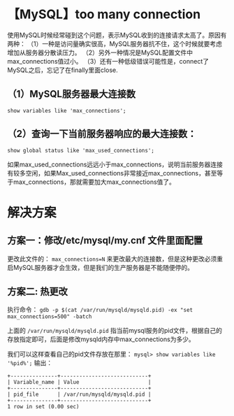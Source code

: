 # 【MySQL】too many connection

使用MySQL时候经常碰到这个问题，表示MySQL收到的连接请求太高了。原因有两种：
（1）一种是访问量确实很高，MySQL服务器抗不住，这个时候就要考虑增加从服务器分散读压力。
（2）另外一种情况是MySQL配置文件中max_connections值过小。
（3）还有一种低级错误可能性是，connect了MySQL之后，忘记了在finally里面close.

## （1）MySQL服务器最大连接数

`show variables like 'max_connections';`

## （2）查询一下当前服务器响应的最大连接数：

`show global status like 'max_used_connections';`

如果max_used_connections远远小于max_connections，说明当前服务器连接有较多空闲，如果Max_used_connections非常接近max_connections，甚至等于max_connections，那就需要加大max_connections值了。



# 解决方案

## 方案一：修改/etc/mysql/my.cnf 文件里面配置

更改此文件的： `max_connections=N` 来更改最大的连接数，但是这种更改必须重启MySQL服务器才会生效，但是我们的生产服务器是不能随便停的。

## 方案二: 热更改

执行命令：
`gdb -p $(cat /var/run/mysqld/mysqld.pid) -ex "set max_connections=500" -batch`

上面的 `/var/run/mysqld/mysqld.pid` 指当前mysql服务的pid文件，根据自己的存放指定即可，后面是修改mysqld内存中max_connections为多少。

我们可以这样查看自己的pid文件存放在那里：
`mysql> show variables like '%pid%';`
输出：
```
+---------------+----------------------------+
| Variable_name | Value                      |
+---------------+----------------------------+
| pid_file      | /var/run/mysqld/mysqld.pid |
+---------------+----------------------------+
1 row in set (0.00 sec)
```







